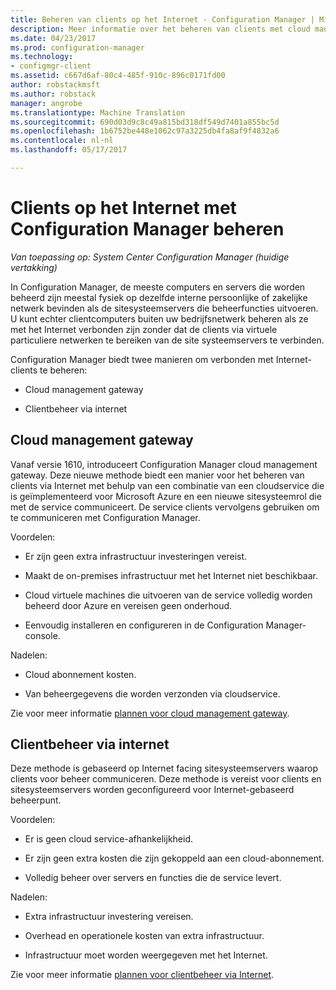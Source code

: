 ```yaml
---
title: Beheren van clients op het Internet - Configuration Manager | Microsoft-documenten
description: Meer informatie over het beheren van clients met cloud management gateway en clientbeheer op Internet gebaseerde in Configuration Manager.
ms.date: 04/23/2017
ms.prod: configuration-manager
ms.technology:
- configmgr-client
ms.assetid: c667d6af-80c4-485f-910c-896c0171fd00
author: robstackmsft
ms.author: robstack
manager: angrobe
ms.translationtype: Machine Translation
ms.sourcegitcommit: 690d03d9c8c49a815bd318df549d7401a855bc5d
ms.openlocfilehash: 1b6752be448e1062c97a3225db4fa8af9f4832a6
ms.contentlocale: nl-nl
ms.lasthandoff: 05/17/2017

---
```


# <a name="manage-clients-on-the-internet-with-configuration-manager"></a>Clients op het Internet met Configuration Manager beheren

*Van toepassing op: System Center Configuration Manager (huidige vertakking)*

In Configuration Manager, de meeste computers en servers die worden beheerd zijn meestal fysiek op dezelfde interne persoonlijke of zakelijke netwerk bevinden als de sitesysteemservers die beheerfuncties uitvoeren. U kunt echter clientcomputers buiten uw bedrijfsnetwerk beheren als ze met het Internet verbonden zijn zonder dat de clients via virtuele particuliere netwerken te bereiken van de site systeemservers te verbinden.

Configuration Manager biedt twee manieren om verbonden met Internet-clients te beheren:

-   Cloud management gateway

-   Clientbeheer via internet

## <a name="cloud-management-gateway"></a>Cloud management gateway

Vanaf versie 1610, introduceert Configuration Manager cloud management gateway. Deze nieuwe methode biedt een manier voor het beheren van clients via Internet met behulp van een combinatie van een cloudservice die is geïmplementeerd voor Microsoft Azure en een nieuwe sitesysteemrol die met de service communiceert. De service clients vervolgens gebruiken om te communiceren met Configuration Manager.

Voordelen:

-   Er zijn geen extra infrastructuur investeringen vereist.

-   Maakt de on-premises infrastructuur met het Internet niet beschikbaar.

-   Cloud virtuele machines die uitvoeren van de service volledig worden beheerd door Azure en vereisen geen onderhoud.

-   Eenvoudig installeren en configureren in de Configuration Manager-console.

Nadelen:

-   Cloud abonnement kosten.

-   Van beheergegevens die worden verzonden via cloudservice.

Zie voor meer informatie [plannen voor cloud management gateway](plan-cloud-management-gateway.md).

## <a name="internet-based-client-management"></a>Clientbeheer via internet

Deze methode is gebaseerd op Internet facing sitesysteemservers waarop clients voor beheer communiceren. Deze methode is vereist voor clients en sitesysteemservers worden geconfigureerd voor Internet-gebaseerd beheerpunt.

Voordelen:

-   Er is geen cloud service-afhankelijkheid.

-   Er zijn geen extra kosten die zijn gekoppeld aan een cloud-abonnement.

-   Volledig beheer over servers en functies die de service levert.

Nadelen:

-   Extra infrastructuur investering vereisen.

-   Overhead en operationele kosten van extra infrastructuur.

-   Infrastructuur moet worden weergegeven met het Internet.

Zie voor meer informatie [plannen voor clientbeheer via Internet](plan-internet-based-client-management.md).

